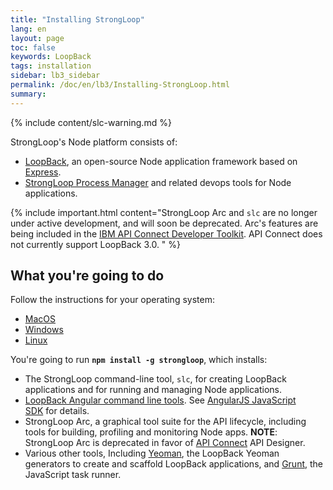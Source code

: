 ```yaml
---
title: "Installing StrongLoop"
lang: en
layout: page
toc: false
keywords: LoopBack
tags: installation
sidebar: lb3_sidebar
permalink: /doc/en/lb3/Installing-StrongLoop.html
summary:
---
```

{% include content/slc-warning.md %}

StrongLoop's Node platform consists of:

*   [LoopBack](index.html), an open-source Node application framework based on [Express](http://expressjs.com/).
*   [StrongLoop Process Manager](https://strong-pm.io) and related devops tools for Node applications.

{% include important.html content="StrongLoop Arc and `slc` are no longer under active development, and will soon be deprecated. Arc's features are being included in the [IBM API Connect Developer Toolkit](https://developer.ibm.com/apiconnect).  API Connect does not currently support LoopBack 3.0.
" %}

## What you're going to do

Follow the instructions for your operating system:

* [MacOS](Installing-on-MacOS.html)
* [Windows](Installing-on-Windows.html)
* [Linux](Installing-on-Linux.html)

You're going to run **`npm install -g strongloop`**, which installs:

*   The StrongLoop command-line tool, `slc`, for creating LoopBack applications and for running and managing Node applications.
*   [LoopBack Angular command line tools](https://github.com/strongloop/loopback-sdk-angular-cli). See [AngularJS JavaScript SDK](AngularJS-JavaScript-SDK) for details.
*   StrongLoop Arc, a graphical tool suite for the API lifecycle, including tools for building, profiling and monitoring Node apps. **NOTE**: StrongLoop Arc is deprecated in favor of [API Connect](https://developer.ibm.com/apiconnect/) API Designer.
*   Various other tools, Including [Yeoman](http://yeoman.io/), the LoopBack Yeoman generators to create and scaffold LoopBack applications, and [Grunt](http://gruntjs.com/), the JavaScript task runner.
